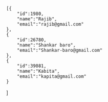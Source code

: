 
    [{
        "id":1980,
        "name":"Rajib",
        "email":"rajib@gmail.com"
    },
    {
        "id":26780,
        "name":"Shankar baro",
        "email":"Shankar-baro@gmail.com"
    },
    {
        "id":39081,
        "name":"Kabita",
        "email":"kapita@gmail.com"
    }
]
